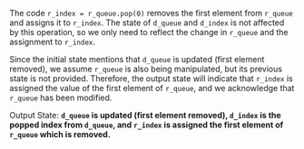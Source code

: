 The code `r_index = r_queue.pop(0)` removes the first element from `r_queue` and assigns it to `r_index`. The state of `d_queue` and `d_index` is not affected by this operation, so we only need to reflect the change in `r_queue` and the assignment to `r_index`. 

Since the initial state mentions that `d_queue` is updated (first element removed), we assume `r_queue` is also being manipulated, but its previous state is not provided. Therefore, the output state will indicate that `r_index` is assigned the value of the first element of `r_queue`, and we acknowledge that `r_queue` has been modified.

Output State: **`d_queue` is updated (first element removed), `d_index` is the popped index from `d_queue`, and `r_index` is assigned the first element of `r_queue` which is removed.**